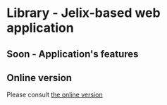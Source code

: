# Library - Jelix-based web application

## Soon - Application's features


## Online version

Please consult [the online version](<http://boyet.me/ITI4/ProjetDevWeb/Bibli/www/>)
